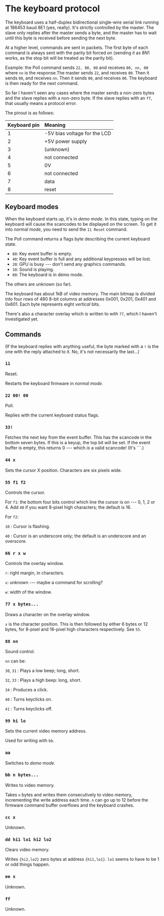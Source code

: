 The keyboard protocol
=====================

The keyboard uses a half-duplex bidirectional single-wire serial link running
at 186453 baud 8E1 (yes, really). It's strictly controlled by the master. The
slave only replies after the master sends a byte, and the master has to wait
until this byte is received before sending the next byte.

At a higher level, commands are sent in packets. The first byte of each command
is always sent with the parity bit forced on (sending it as 8N1 works, as the
stop bit will be treated as the parity bit).

Example: the Poll command sends `22, 00, 00` and receives `00, nn, 00` where
`nn` is the response.The master sends `22`, and receives `00`. Then it sends
`00`, and receives `nn`. Then it sends `00`, and receives `00`. The keyboard is
then ready for the next command.

So far I haven't seen any cases where the master sends a non-zero bytes and the
slave replies with a non-zero byte. If the slave replies with an `ff`, that
usually means a protocol error.

The pinout is as follows:

| Keyboard pin | Meaning |
|:-------------|:--------|
| 1            | -5V bias voltage for the LCD |
| 2            | +5V power supply             |
| 3            | (unknown)                    |
| 4            | not connected                |
| 5            | 0V                           |
| 6            | not connected                |
| 7            | data                         |
| 8            | reset                        |

Keyboard modes
--------------

When the keyboard starts up, it's in _demo mode_. In this state, typing on the
keyboard will cause the scancodes to be displayed on the screen. To get it into
_normal mode_, you need to send the `11 Reset` command.

The Poll command returns a flags byte describing the current keyboard state.

  - `80`: Key event buffer is empty.
  - `40`: Key event buffer is full and any additional keypresses will be lost.
  - `20`: GPU is busy --- don't send any graphics commands.
  - `10`: Sound is playing.
  - `08`: The keyboard is in demo mode.

The others are unknown (so far).

The keyboard has about 1kB of video memory. The main bitmap is divided into
four rows of 480 8-bit columns at addresses 0x001, 0x201, 0x401 and 0x601. Each
byte represents eight _vertical_ bits.

There's also a character overlay which is written to with `77`, which I haven't
investigated yet.

Commands
--------

(If the keyboard replies with anything useful, the byte marked with a `!` is
the one with the reply attached to it. No, it's not necessarily the last...)

### `11`

Reset.

Restarts the keyboard firmware in _normal mode_.

### `22 00! 00`

Poll.

Replies with the current keyboard status flags.

### `33!`

Fetches the next key from the event buffer. This has the scancode in the
bottom seven bytes. If this is a keyup, the top bit will be set. If the event
buffer is empty, this returns 0 --- which _is_ a valid scancode! (It's `\``.)

### `44 x`

Sets the cursor X position. Characters are six pixels wide.

### `55 f1 f2`

Controls the cursor.

For `f1`: the bottom four bits control which line the cursor is on --- 0, 1, 2
or 4. Add `40` if you want 8-pixel high characters; the default is 16.

For `f2`:

`10`
:   Cursor is flashing.

`40`
:   Cursor is an underscore only; the default is an underscore and an
overscore.

### `66 r x w`

Controls the overlay window.

`r`: right margin, in characters.

`x`: unknown --- maybe a command for scrolling?

`w`: width of the window.

### `77 x bytes...`

Draws a character on the overlay window.

`x` is the character position. This is then followed by either 6 bytes or 12
bytes, for 8-pixel and 16-pixel high characters respectively. See `55`.

### `88 nn`

Sound control.

`nn` can be:

`30`, `31`
:   Plays a low beep; long, short.

`32`, `33`
:   Plays a high beep: long, short.

`34`
:   Produces a click.

`40`
:   Turns keyclicks on.

`41`
:   Turns keyclicks off.

### `99 hi lo`

Sets the current video memory address.

Used for writing with `bb`.

### `aa`

Switches to _demo mode_.

### `bb n bytes...`

Writes to video memory.

Takes `n` bytes and writes them consecutively to video memory, incrementing
the write address each time. `n` can go up to 12 before the firmware
command buffer overflows and the keyboard crashes.

### `cc x`

Unknown.

### `dd hi1 lo1 hi2 lo2`

Clears video memory.

Writes `{hi2,lo2}` zero bytes at address `{hi1,lo1}`. `lo1` seems to have
to be 1 or odd things happen.

### `ee x`

Unknown.

### `ff`

Unknown.

